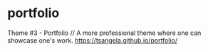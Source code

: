 # portfolio
Theme #3 - Portfolio // A more professional theme where one can showcase one's work. https://tsangela.github.io/portfolio/
